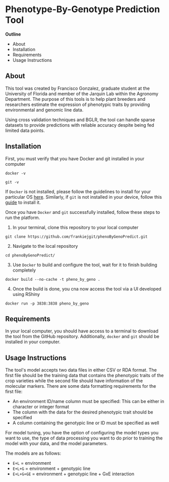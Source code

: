# Phenotype-By-Genotype Prediction Tool

__Outline__
- About
- Installation
- Requirements
- Usage Instructions

## About

This tool was created by Francisco Gonzalez, graduate student at the University of Florida and member of the Jarquin Lab within the Agronomy Department. The purpose of this tools is to help plant breeders and researchers estimate the expression of phenotypic traits by providing environmental and genomic line data. 

Using cross validation techniques and BGLR, the tool can handle sparse datasets to provide predictions with reliable accuracy despite being fed limited data points. 

## Installation

First, you must verify that you have Docker and git installed in your computer

```
docker -v
```

```
git -v
```

If `Docker` is not installed, please follow the guidelines to install for your particular OS [here](docs.docker.com/engine/install). Similarly, if `git` is not installed in your device, follow this [guide](github.com/git-guides/install-git) to install it.


Once you have `Docker` and `git` successfully installed, follow these steps to run the platform.

1. In your terminal, clone this repository to your local computer

```
git clone https://github.com/frankiejgit/phenoByGenoPredict.git
```

2. Navigate to the local repository
```
cd phenoByGenoPredict/
```

3. Use `Docker` to build and configure the tool, wait for it to finish building completely
```
docker build --no-cache -t pheno_by_geno .
```

4. Once the build is done, you cna now access the tool via a UI developed using RShiny
```
docker run -p 3838:3838 pheno_by_geno
```

## Requirements

In your local computer, you should have access to a terminal to download the tool from the GitHub repository. Additionally, `docker` and `git` should be installed in your computer. 

## Usage Instructions

The tool's model accepts two data files in either CSV or RDA format. The first file should be the training data that contains the phenotypic traits of the crop varieties while the second file should have information of the molecular markers. There are some data formatting requirements for the first file:

- An environment ID/name column must be specified: This can be either in character or integer format
- The column with the data for the desired phenotypic trait should be specified
- A column containing the genotypic line or ID must be specified as well

For model tuning, you have the option of configuring the model types you want to use, the type of data processing you want to do prior to training the model with your data, and the model parameters.

The models are as follows:
- `E+L` = environment
- `E+L+G` = environment + genotypic line
- `E+L+G+GE` = environment + genotypic line + GxE interaction
